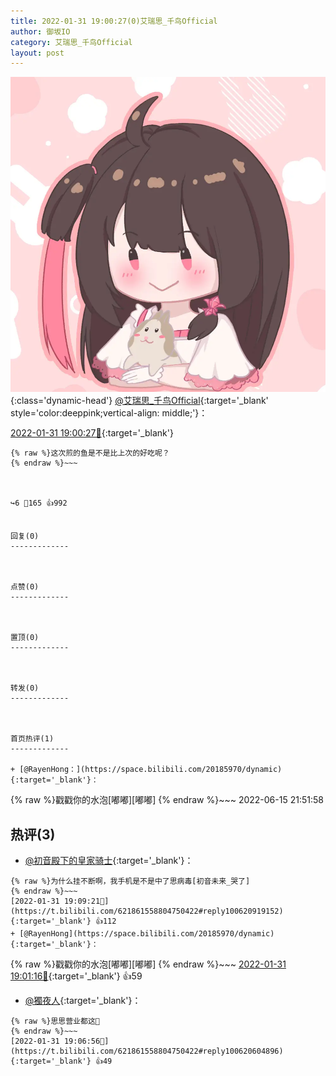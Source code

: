```yaml
---
title: 2022-01-31 19:00:27(0)艾瑞思_千鸟Official
author: 御坂IO
category: 艾瑞思_千鸟Official
layout: post
---
```


![img](/images/7e08840c56f251de28bdf766b647bd5fe9a5d50a.jpg){:class='dynamic-head'}
[@艾瑞思_千鸟Official](https://space.bilibili.com/1090010845/dynamic){:target='_blank' style='color:deeppink;vertical-align: middle;'}：

[2022-01-31 19:00:27🔗](https://t.bilibili.com/621861558804750422){:target='_blank'}

~~~
{% raw %}这次煎的鱼是不是比上次的好吃呢？
{% endraw %}~~~



↪️6 💬165 👍992


回复(0)
-------------



点赞(0)
-------------



置顶(0)
-------------



转发(0)
-------------



首页热评(1)
-------------

+ [@RayenHong：](https://space.bilibili.com/20185970/dynamic){:target='_blank'}：
~~~
{% raw %}戳戳你的水泡[嘟嘟][嘟嘟]
{% endraw %}~~~
2022-06-15 21:51:58


热评(3)
-------------

+ [@初音殿下的皇家骑士](https://space.bilibili.com/8126805/dynamic){:target='_blank'}：
~~~
{% raw %}为什么挂不断啊，我手机是不是中了思病毒[初音未来_哭了]
{% endraw %}~~~
[2022-01-31 19:09:21🔗](https://t.bilibili.com/621861558804750422#reply100620919152){:target='_blank'} 👍112
+ [@RayenHong](https://space.bilibili.com/20185970/dynamic){:target='_blank'}：
~~~
{% raw %}戳戳你的水泡[嘟嘟][嘟嘟]
{% endraw %}~~~
[2022-01-31 19:01:16🔗](https://t.bilibili.com/621861558804750422#reply100619885984){:target='_blank'} 👍59
+ [@獨夜人](https://space.bilibili.com/177750300/dynamic){:target='_blank'}：
~~~
{% raw %}思思营业都这🐷
{% endraw %}~~~
[2022-01-31 19:06:56🔗](https://t.bilibili.com/621861558804750422#reply100620604896){:target='_blank'} 👍49


